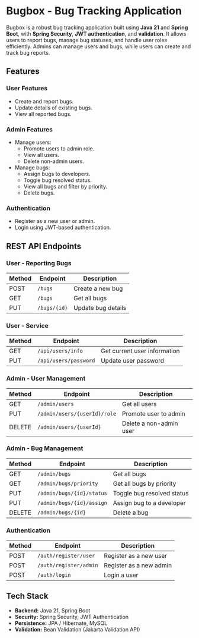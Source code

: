 # Bugbox - Bug Tracking Application

Bugbox is a robust bug tracking application built using **Java 21** and **Spring Boot**, with **Spring Security**, **JWT authentication**, and **validation**. It allows users to report bugs, manage bug statuses, and handle user roles efficiently. Admins can manage users and bugs, while users can create and track bug reports.


## Features

### User Features
- Create and report bugs.
- Update details of existing bugs.
- View all reported bugs.

### Admin Features
- Manage users:
  - Promote users to admin role.
  - View all users.
  - Delete non-admin users.
- Manage bugs:
  - Assign bugs to developers.
  - Toggle bug resolved status.
  - View all bugs and filter by priority.
  - Delete bugs.

### Authentication
- Register as a new user or admin.
- Login using JWT-based authentication.


## REST API Endpoints

### User - Reporting Bugs
| Method | Endpoint | Description |
|--------|---------|-------------|
| POST   | `/bugs` | Create a new bug |
| GET    | `/bugs` | Get all bugs |
| PUT    | `/bugs/{id}` | Update bug details |

### User - Service
| Method | Endpoint | Description |
|--------|---------|-------------|
| GET    | `/api/users/info` | Get current user information |
| PUT    | `/api/users/password` | Update user password |

### Admin - User Management
| Method | Endpoint | Description |
|--------|---------|-------------|
| GET    | `/admin/users` | Get all users |
| PUT    | `/admin/users/{userId}/role` | Promote user to admin |
| DELETE | `/admin/users/{userId}` | Delete a non-admin user |

### Admin - Bug Management
| Method | Endpoint | Description |
|--------|---------|-------------|
| GET    | `/admin/bugs` | Get all bugs |
| GET    | `/admin/bugs/priority` | Get all bugs by priority |
| PUT    | `/admin/bugs/{id}/status` | Toggle bug resolved status |
| PUT    | `/admin/bugs/{id}/assign` | Assign bug to a developer |
| DELETE | `/admin/bugs/{id}` | Delete a bug |

### Authentication
| Method | Endpoint | Description |
|--------|---------|-------------|
| POST   | `/auth/register/user` | Register as a new user |
| POST   | `/auth/register/admin` | Register as a new admin |
| POST   | `/auth/login` | Login a user |


## Tech Stack

- **Backend:** Java 21, Spring Boot  
- **Security:** Spring Security, JWT Authentication  
- **Persistence:** JPA / Hibernate, MySQL  
- **Validation:** Bean Validation (Jakarta Validation API)  

